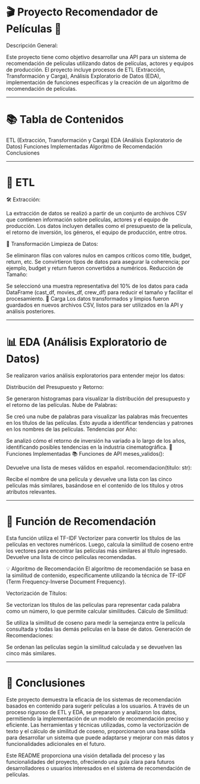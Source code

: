 # 🎬 Proyecto Recomendador de Películas 🎥
Descripción General:

Este proyecto tiene como objetivo desarrollar una API para un sistema de recomendación de películas utilizando datos de películas, actores y equipos de producción. El proyecto incluye procesos de ETL (Extracción, Transformación y Carga), Análisis Exploratorio de Datos (EDA), implementación de funciones específicas y la creación de un algoritmo de recomendación de películas.
_______________________________________________________________________________________________________________________________________________________
# 📚 Tabla de Contenidos
ETL (Extracción, Transformación y Carga)
EDA (Análisis Exploratorio de Datos)
Funciones Implementadas
Algoritmo de Recomendación
Conclusiones
_______________________________________________________________________________________________________________________________________________________
# 🔄 ETL
🛠️ Extracción:

La extracción de datos se realizó a partir de un conjunto de archivos CSV que contienen información sobre películas, actores y el equipo de producción. Los datos incluyen detalles como el presupuesto de la película, el retorno de inversión, los géneros, el equipo de producción, entre otros.

🧹 Transformación
Limpieza de Datos:

Se eliminaron filas con valores nulos en campos críticos como title, budget, return, etc.
Se convirtieron tipos de datos para asegurar la coherencia; por ejemplo, budget y return fueron convertidos a numéricos.
Reducción de Tamaño:

Se seleccionó una muestra representativa del 10% de los datos para cada DataFrame (cast_df, movies_df, crew_df) para reducir el tamaño y facilitar el procesamiento.
💾 Carga
Los datos transformados y limpios fueron guardados en nuevos archivos CSV, listos para ser utilizados en la API y análisis posteriores.

_______________________________________________________________________________________________________________________________________________________
# 📊 EDA (Análisis Exploratorio de Datos)
Se realizaron varios análisis exploratorios para entender mejor los datos:

Distribución del Presupuesto y Retorno:

Se generaron histogramas para visualizar la distribución del presupuesto y el retorno de las películas.
Nube de Palabras:

Se creó una nube de palabras para visualizar las palabras más frecuentes en los títulos de las películas. Esto ayuda a identificar tendencias y patrones en los nombres de las películas.
Tendencias por Año:

Se analizó cómo el retorno de inversión ha variado a lo largo de los años, identificando posibles tendencias en la industria cinematográfica.
🔧 Funciones Implementadas
📚 Funciones de API
meses_validos():

Devuelve una lista de meses válidos en español.
recomendacion(titulo: str):

Recibe el nombre de una película y devuelve una lista con las cinco películas más similares, basándose en el contenido de los títulos y otros atributos relevantes.

_______________________________________________________________________________________________________________________________________________________
# 🎯 Función de Recomendación
Esta función utiliza el TF-IDF Vectorizer para convertir los títulos de las películas en vectores numéricos. Luego, calcula la similitud de coseno entre los vectores para encontrar las películas más similares al título ingresado. Devuelve una lista de cinco películas recomendadas.

💡 Algoritmo de Recomendación
El algoritmo de recomendación se basa en la similitud de contenido, específicamente utilizando la técnica de TF-IDF (Term Frequency-Inverse Document Frequency).

Vectorización de Títulos:

Se vectorizan los títulos de las películas para representar cada palabra como un número, lo que permite calcular similitudes.
Cálculo de Similitud:

Se utiliza la similitud de coseno para medir la semejanza entre la película consultada y todas las demás películas en la base de datos.
Generación de Recomendaciones:

Se ordenan las películas según la similitud calculada y se devuelven las cinco más similares.

_______________________________________________________________________________________________________________________________________________________
# 📝 Conclusiones
Este proyecto demuestra la eficacia de los sistemas de recomendación basados en contenido para sugerir películas a los usuarios. A través de un proceso riguroso de ETL y EDA, se prepararon y analizaron los datos, permitiendo la implementación de un modelo de recomendación preciso y eficiente. Las herramientas y técnicas utilizadas, como la vectorización de texto y el cálculo de similitud de coseno, proporcionaron una base sólida para desarrollar un sistema que puede adaptarse y mejorar con más datos y funcionalidades adicionales en el futuro.

Este README proporciona una visión detallada del proceso y las funcionalidades del proyecto, ofreciendo una guía clara para futuros desarrolladores o usuarios interesados en el sistema de recomendación de películas.







